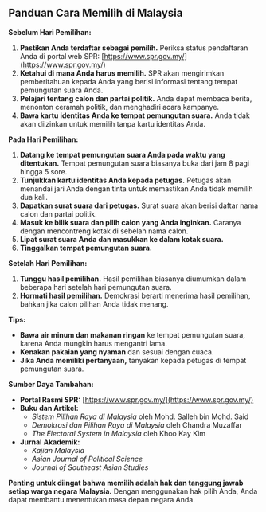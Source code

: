 ## Panduan Cara Memilih di Malaysia

**Sebelum Hari Pemilihan:**

1. **Pastikan Anda terdaftar sebagai pemilih.** Periksa status pendaftaran Anda di portal web SPR: [https://www.spr.gov.my/](https://www.spr.gov.my/)
2. **Ketahui di mana Anda harus memilih.** SPR akan mengirimkan pemberitahuan kepada Anda yang berisi informasi tentang tempat pemungutan suara Anda.
3. **Pelajari tentang calon dan partai politik.** Anda dapat membaca berita, menonton ceramah politik, dan menghadiri acara kampanye.
4. **Bawa kartu identitas Anda ke tempat pemungutan suara.** Anda tidak akan diizinkan untuk memilih tanpa kartu identitas Anda.

**Pada Hari Pemilihan:**

1. **Datang ke tempat pemungutan suara Anda pada waktu yang ditentukan.** Tempat pemungutan suara biasanya buka dari jam 8 pagi hingga 5 sore.
2. **Tunjukkan kartu identitas Anda kepada petugas.** Petugas akan menandai jari Anda dengan tinta untuk memastikan Anda tidak memilih dua kali.
3. **Dapatkan surat suara dari petugas.** Surat suara akan berisi daftar nama calon dan partai politik.
4. **Masuk ke bilik suara dan pilih calon yang Anda inginkan.** Caranya dengan mencontreng kotak di sebelah nama calon.
5. **Lipat surat suara Anda dan masukkan ke dalam kotak suara.**
6. **Tinggalkan tempat pemungutan suara.**

**Setelah Hari Pemilihan:**

1. **Tunggu hasil pemilihan.** Hasil pemilihan biasanya diumumkan dalam beberapa hari setelah hari pemungutan suara.
2. **Hormati hasil pemilihan.** Demokrasi berarti menerima hasil pemilihan, bahkan jika calon pilihan Anda tidak menang.

**Tips:**

* **Bawa air minum dan makanan ringan** ke tempat pemungutan suara, karena Anda mungkin harus mengantri lama.
* **Kenakan pakaian yang nyaman** dan sesuai dengan cuaca.
* **Jika Anda memiliki pertanyaan,** tanyakan kepada petugas di tempat pemungutan suara.

**Sumber Daya Tambahan:**

* **Portal Rasmi SPR:** [https://www.spr.gov.my/](https://www.spr.gov.my/)
* **Buku dan Artikel:**
    * _Sistem Pilihan Raya di Malaysia_ oleh Mohd. Salleh bin Mohd. Said
    * _Demokrasi dan Pilihan Raya di Malaysia_ oleh Chandra Muzaffar
    * _The Electoral System in Malaysia_ oleh Khoo Kay Kim
* **Jurnal Akademik:**
    * _Kajian Malaysia_
    * _Asian Journal of Political Science_
    * _Journal of Southeast Asian Studies_

**Penting untuk diingat bahwa memilih adalah hak dan tanggung jawab setiap warga negara Malaysia.** Dengan menggunakan hak pilih Anda, Anda dapat membantu menentukan masa depan negara Anda.
